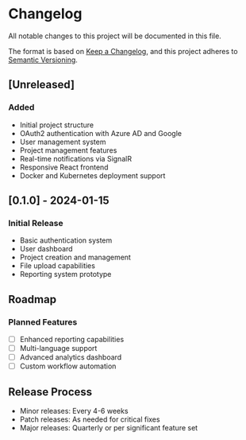 # Changelog

All notable changes to this project will be documented in this file.

The format is based on [Keep a Changelog](https://keepachangelog.com/en/1.0.0/),
and this project adheres to [Semantic Versioning](https://semver.org/spec/v2.0.0.html).

## [Unreleased]

### Added
- Initial project structure
- OAuth2 authentication with Azure AD and Google
- User management system
- Project management features
- Real-time notifications via SignalR
- Responsive React frontend
- Docker and Kubernetes deployment support

## [0.1.0] - 2024-01-15

### Initial Release
- Basic authentication system
- User dashboard
- Project creation and management
- File upload capabilities
- Reporting system prototype

## Roadmap

### Planned Features
- [ ] Enhanced reporting capabilities
- [ ] Multi-language support
- [ ] Advanced analytics dashboard
- [ ] Custom workflow automation

## Release Process
- Minor releases: Every 4-6 weeks
- Patch releases: As needed for critical fixes
- Major releases: Quarterly or per significant feature set